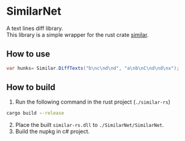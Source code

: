 # SimilarNet
A text lines diff library.  
This library is a simple wrapper for the rust crate [similar](https://github.com/mitsuhiko/similar).

## How to use
```cs
var hunks= Similar.DiffTexts("b\nc\nd\nd", "a\nb\nC\nd\nd\nx");
```
## How to build
1. Run the following command in the rust project (`./similar-rs`)
```cmd
cargo build --release
```
2. Place the built `similar-rs.dll` to `./SimilarNet/SimilarNet`.
3. Build the nupkg in c# project.
